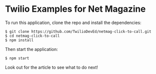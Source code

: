 # Twilio Examples for Net Magazine

To run this application, clone the repo and install the dependencies:

```
$ git clone https://github.com/TwilioDevEd/netmag-click-to-call.git
$ cd netmag-click-to-call
$ npm install
```

Then start the application:

```
$ npm start
```

Look out for the article to see what to do next!
